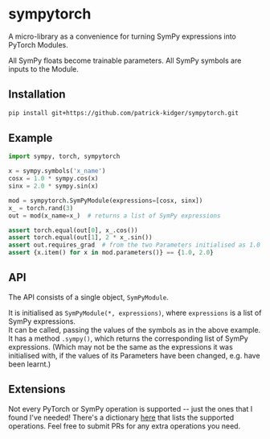 # sympytorch

A micro-library as a convenience for turning SymPy expressions into PyTorch Modules.

All SymPy floats become trainable parameters. All SymPy symbols are inputs to the Module.

## Installation

```bash
pip install git+https://github.com/patrick-kidger/sympytorch.git
```

## Example

```python
import sympy, torch, sympytorch

x = sympy.symbols('x_name')
cosx = 1.0 * sympy.cos(x)
sinx = 2.0 * sympy.sin(x)

mod = sympytorch.SymPyModule(expressions=[cosx, sinx])
x_ = torch.rand(3)
out = mod(x_name=x_)  # returns a list of SymPy expressions

assert torch.equal(out[0], x_.cos())
assert torch.equal(out[1], 2 * x_.sin())
assert out.requires_grad  # from the two Parameters initialised as 1.0
assert {x.item() for x in mod.parameters()} == {1.0, 2.0}
```

## API

The API consists of a single object, `SymPyModule`.

It is initialised as `SymPyModule(*, expressions)`, where `expressions` is a list of SymPy expressions.  
It can be called, passing the values of the symbols as in the above example.  
It has a method `.sympy()`, which returns the corresponding list of SymPy expressions. (Which may not be the same as the expressions it was initialised with, if the values of its Parameters have been changed, e.g. have been learnt.)

## Extensions

Not every PyTorch or SymPy operation is supported -- just the ones that I found I've needed! There's a dictionary [here](./sympytorch/sympy_module.py#L5) that lists the supported operations. Feel free to submit PRs for any extra operations you need.
